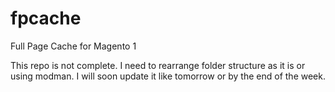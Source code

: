 # fpcache
Full Page Cache for Magento 1

This repo is not complete. I need to rearrange folder structure as it is or using modman. I will soon update it like tomorrow or by the end of the week. 
